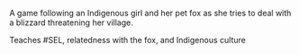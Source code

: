 A game following an Indigenous girl and her pet fox as she tries to deal with a blizzard threatening her village.

Teaches #SEL, relatedness with the fox, and Indigenous culture
